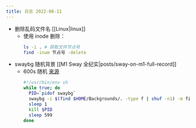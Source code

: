 ```yaml
---
title: 日志 2022-08-11
---
```


* 删除乱码文件名 [[Linux|linux]]
    * 使用 inode 删除：
      ```bash
      ls -i . # 获取文件节点号
      find -inum 节点号 -delete
      ```
* swaybg 随机背景 [[M1 Sway 全纪实|posts/sway-on-m1-full-record]]
    * 600s 随机 [来源]()
      ```bash
      #!/usr/bin/env sh
      while true; do
        PID=`pidof swaybg`
        swaybg -i $(find $HOME/Backgrounds/. -type f | shuf -n1) -m fill &
        sleep 1
        kill $PID
        sleep 599
      done
      ```

